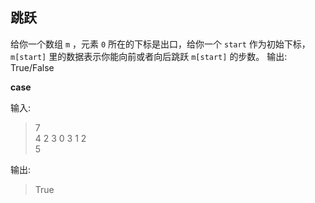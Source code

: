 ## 跳跃

给你一个数组 `m` ，元素 `0` 所在的下标是出口，给你一个 `start` 作为初始下标，`m[start]` 里的数据表示你能向前或者向后跳跃 `m[start]` 的步数。
输出: True/False

__case__

输入:
> 7 <br/>
> 4 2 3 0 3 1 2 <br/>
> 5

输出:
> True